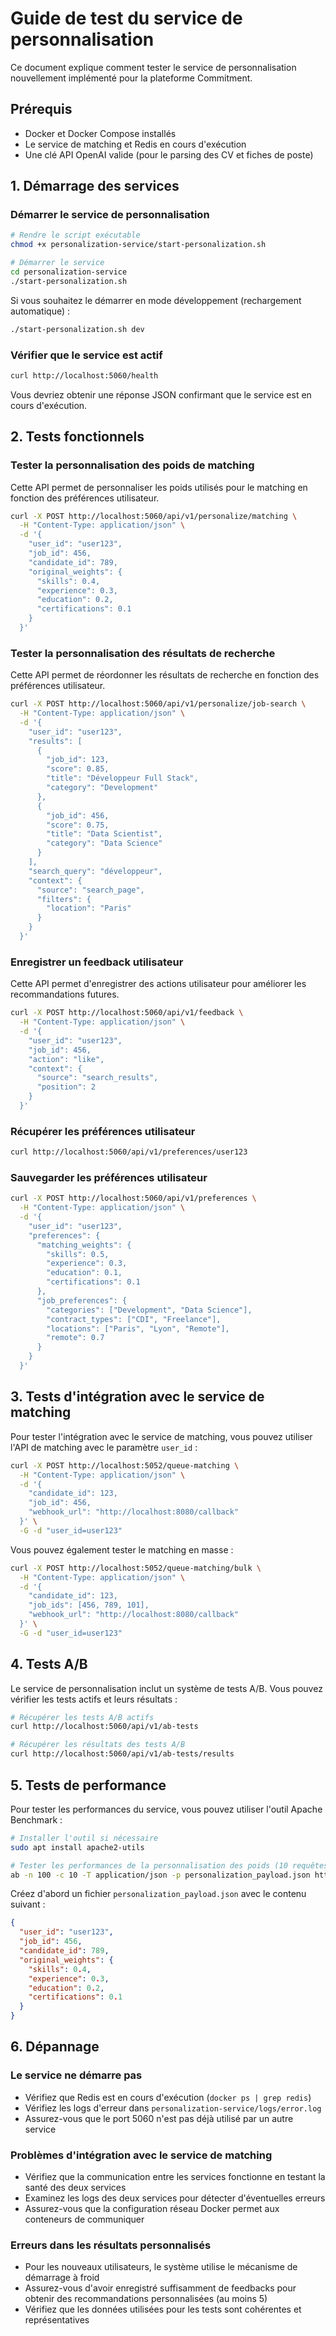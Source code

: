 # Guide de test du service de personnalisation

Ce document explique comment tester le service de personnalisation nouvellement implémenté pour la plateforme Commitment.

## Prérequis

- Docker et Docker Compose installés
- Le service de matching et Redis en cours d'exécution
- Une clé API OpenAI valide (pour le parsing des CV et fiches de poste)

## 1. Démarrage des services

### Démarrer le service de personnalisation

```bash
# Rendre le script exécutable
chmod +x personalization-service/start-personalization.sh

# Démarrer le service
cd personalization-service
./start-personalization.sh
```

Si vous souhaitez le démarrer en mode développement (rechargement automatique) :

```bash
./start-personalization.sh dev
```

### Vérifier que le service est actif

```bash
curl http://localhost:5060/health
```

Vous devriez obtenir une réponse JSON confirmant que le service est en cours d'exécution.

## 2. Tests fonctionnels

### Tester la personnalisation des poids de matching

Cette API permet de personnaliser les poids utilisés pour le matching en fonction des préférences utilisateur.

```bash
curl -X POST http://localhost:5060/api/v1/personalize/matching \
  -H "Content-Type: application/json" \
  -d '{
    "user_id": "user123",
    "job_id": 456,
    "candidate_id": 789,
    "original_weights": {
      "skills": 0.4,
      "experience": 0.3,
      "education": 0.2,
      "certifications": 0.1
    }
  }'
```

### Tester la personnalisation des résultats de recherche

Cette API permet de réordonner les résultats de recherche en fonction des préférences utilisateur.

```bash
curl -X POST http://localhost:5060/api/v1/personalize/job-search \
  -H "Content-Type: application/json" \
  -d '{
    "user_id": "user123",
    "results": [
      {
        "job_id": 123,
        "score": 0.85,
        "title": "Développeur Full Stack",
        "category": "Development"
      },
      {
        "job_id": 456,
        "score": 0.75,
        "title": "Data Scientist",
        "category": "Data Science"
      }
    ],
    "search_query": "développeur",
    "context": {
      "source": "search_page",
      "filters": {
        "location": "Paris"
      }
    }
  }'
```

### Enregistrer un feedback utilisateur

Cette API permet d'enregistrer des actions utilisateur pour améliorer les recommandations futures.

```bash
curl -X POST http://localhost:5060/api/v1/feedback \
  -H "Content-Type: application/json" \
  -d '{
    "user_id": "user123",
    "job_id": 456,
    "action": "like",
    "context": {
      "source": "search_results",
      "position": 2
    }
  }'
```

### Récupérer les préférences utilisateur

```bash
curl http://localhost:5060/api/v1/preferences/user123
```

### Sauvegarder les préférences utilisateur

```bash
curl -X POST http://localhost:5060/api/v1/preferences \
  -H "Content-Type: application/json" \
  -d '{
    "user_id": "user123",
    "preferences": {
      "matching_weights": {
        "skills": 0.5,
        "experience": 0.3,
        "education": 0.1,
        "certifications": 0.1
      },
      "job_preferences": {
        "categories": ["Development", "Data Science"],
        "contract_types": ["CDI", "Freelance"],
        "locations": ["Paris", "Lyon", "Remote"],
        "remote": 0.7
      }
    }
  }'
```

## 3. Tests d'intégration avec le service de matching

Pour tester l'intégration avec le service de matching, vous pouvez utiliser l'API de matching avec le paramètre `user_id` :

```bash
curl -X POST http://localhost:5052/queue-matching \
  -H "Content-Type: application/json" \
  -d '{
    "candidate_id": 123,
    "job_id": 456,
    "webhook_url": "http://localhost:8080/callback"
  }' \
  -G -d "user_id=user123"
```

Vous pouvez également tester le matching en masse :

```bash
curl -X POST http://localhost:5052/queue-matching/bulk \
  -H "Content-Type: application/json" \
  -d '{
    "candidate_id": 123,
    "job_ids": [456, 789, 101],
    "webhook_url": "http://localhost:8080/callback"
  }' \
  -G -d "user_id=user123"
```

## 4. Tests A/B

Le service de personnalisation inclut un système de tests A/B. Vous pouvez vérifier les tests actifs et leurs résultats :

```bash
# Récupérer les tests A/B actifs
curl http://localhost:5060/api/v1/ab-tests

# Récupérer les résultats des tests A/B
curl http://localhost:5060/api/v1/ab-tests/results
```

## 5. Tests de performance

Pour tester les performances du service, vous pouvez utiliser l'outil Apache Benchmark :

```bash
# Installer l'outil si nécessaire
sudo apt install apache2-utils

# Tester les performances de la personnalisation des poids (10 requêtes concurrentes, 100 requêtes au total)
ab -n 100 -c 10 -T application/json -p personalization_payload.json http://localhost:5060/api/v1/personalize/matching
```

Créez d'abord un fichier `personalization_payload.json` avec le contenu suivant :

```json
{
  "user_id": "user123",
  "job_id": 456,
  "candidate_id": 789,
  "original_weights": {
    "skills": 0.4,
    "experience": 0.3,
    "education": 0.2,
    "certifications": 0.1
  }
}
```

## 6. Dépannage

### Le service ne démarre pas

- Vérifiez que Redis est en cours d'exécution (`docker ps | grep redis`)
- Vérifiez les logs d'erreur dans `personalization-service/logs/error.log`
- Assurez-vous que le port 5060 n'est pas déjà utilisé par un autre service

### Problèmes d'intégration avec le service de matching

- Vérifiez que la communication entre les services fonctionne en testant la santé des deux services
- Examinez les logs des deux services pour détecter d'éventuelles erreurs
- Assurez-vous que la configuration réseau Docker permet aux conteneurs de communiquer

### Erreurs dans les résultats personnalisés

- Pour les nouveaux utilisateurs, le système utilise le mécanisme de démarrage à froid
- Assurez-vous d'avoir enregistré suffisamment de feedbacks pour obtenir des recommandations personnalisées (au moins 5)
- Vérifiez que les données utilisées pour les tests sont cohérentes et représentatives
